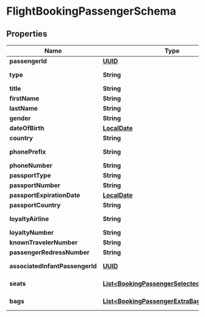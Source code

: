 # FlightBookingPassengerSchema

## Properties
Name | Type | Description | Notes
------------ | ------------- | ------------- | -------------
**passengerId** | [**UUID**](UUID.md) | Unique identifier for the passenger. |  [optional]
**type** | **String** | Type of passenger (adult, child, infant, infant with seat). |  [optional]
**title** | **String** | Title of the passenger (e.g., Mr., Mrs.). |  [optional]
**firstName** | **String** | First name of the passenger. |  [optional]
**lastName** | **String** | Last name of the passenger. |  [optional]
**gender** | **String** | Gender of the passenger. |  [optional]
**dateOfBirth** | [**LocalDate**](LocalDate.md) | Date of birth of the passenger. |  [optional]
**country** | **String** | Country of the passenger. |  [optional]
**phonePrefix** | **String** | International dialing prefix for phone number. |  [optional]
**phoneNumber** | **String** | Phone number of the passenger. |  [optional]
**passportType** | **String** | Type of passport. |  [optional]
**passportNumber** | **String** | Passport number of the passenger. |  [optional]
**passportExpirationDate** | [**LocalDate**](LocalDate.md) | Expiration date of the passport. |  [optional]
**passportCountry** | **String** | Country of issue of the passport. |  [optional]
**loyaltyAirline** | **String** | Airline with which the passenger has loyalty membership. |  [optional]
**loyaltyNumber** | **String** | Loyalty membership number. |  [optional]
**knownTravelerNumber** | **String** | Known traveler number. |  [optional]
**passengerRedressNumber** | **String** | Redress number of the passenger. |  [optional]
**associatedInfantPassengerId** | [**UUID**](UUID.md) | Identifier for any associated infant passenger. |  [optional]
**seats** | [**List&lt;BookingPassengerSelectedSeatSchema&gt;**](BookingPassengerSelectedSeatSchema.md) | Array of selected seats, each defined in BookingPassengerSelectedSeatSchema. |  [optional]
**bags** | [**List&lt;BookingPassengerExtraBagSchema&gt;**](BookingPassengerExtraBagSchema.md) | Array of extra bags, each defined in BookingPassengerExtraBagSchema. |  [optional]
